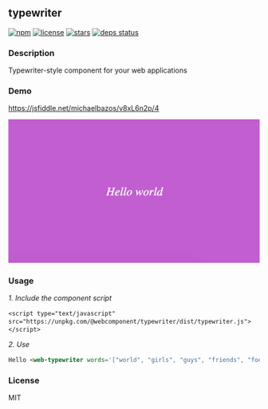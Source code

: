 ## typewriter

[![npm](https://img.shields.io/npm/v/@webcomponent/typewriter.svg?style=flat-square)]()
[![license](https://img.shields.io/github/license/michaelbazos/typewriter.svg?style=flat-square)]()
[![stars](https://img.shields.io/github/stars/michaelbazos/typewriter.svg?style=flat-square)]()
[![deps status](https://david-dm.org/michaelbazos/typewriter/status.svg?style=flat-square)](https://david-dm.org/michaelbazos/typewriter)


### Description 

Typewriter-style component for your web applications

### Demo

https://jsfiddle.net/michaelbazos/v8xL6n2p/4

![](./docs/typewriter-demo.gif)

### Usage

_1. Include the component script_

    <script type="text/javascript" src="https://unpkg.com/@webcomponent/typewriter/dist/typewriter.js"></script>

_2. Use_

```html
Hello <web-typewriter words='["world", "girls", "guys", "friends", "foes"]'></web-typewriter>
```

### License

MIT
